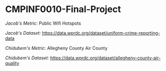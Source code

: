 # CMPINF0010-Final-Project

*Jacob's Metric:* Public Wifi Hotspots

*Jacob's Dataset:* https://data.wprdc.org/dataset/uniform-crime-reporting-data

*Chidubem's Metric:* Allegheny County Air County

*Chidubem's Dataset:* https://data.wprdc.org/dataset/allegheny-county-air-quality
